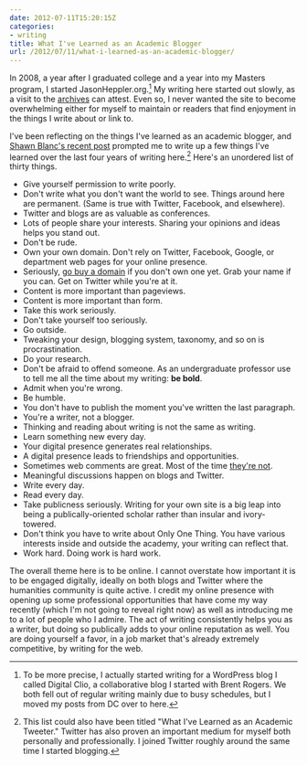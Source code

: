 ```yaml
---
date: 2012-07-11T15:20:15Z
categories:
- writing
title: What I've Learned as an Academic Blogger
url: /2012/07/11/what-i-learned-as-an-academic-blogger/
---
```


In 2008, a year after I graduated college and a year into my Masters program, I started JasonHeppler.org.[^fn-precise] My writing here started out slowly, as a visit to the [archives](http://jasonheppler.org/archives.html) can attest. Even so, I never wanted the site to become overwhelming either for myself to maintain or readers that find enjoyment in the things I write about or link to. 

I've been reflecting on the things I've learned as an academic blogger, and [Shawn Blanc's recent post](http://shawnblanc.net/2012/07/50-things/) prompted me to write up a few things I've learned over the last four years of writing here.[^fn1-blogging] Here's an unordered list of thirty things.

* Give yourself permission to write poorly.
* Don't write what you don't want the world to see. Things around here are permanent. (Same is true with Twitter, Facebook, and elsewhere).
* Twitter and blogs are as valuable as conferences.
* Lots of people share your interests. Sharing your opinions and ideas helps you stand out.
* Don't be rude.
* Own your own domain. Don't rely on Twitter, Facebook, Google, or department web pages for your online presence.
* Seriously, [go buy a domain](https://www.hover.com/) if you don't own one yet. Grab your name if you can. Get on Twitter while you're at it.
* Content is more important than pageviews.
* Content is more important than form.
* Take this work seriously.
* Don't take yourself too seriously.
* Go outside.
* Tweaking your design, blogging system, taxonomy, and so on is procrastination.
* Do your research.
* Don't be afraid to offend someone. As an undergraduate professor use to tell me all the time about my writing: **be bold**.
* Admit when you're wrong.
* Be humble.
* You don't have to publish the moment you've written the last paragraph.
* You're a writer, not a blogger.
* Thinking and reading about writing is not the same as writing.
* Learn something new every day.
* Your digital presence generates real relationships. 
* A digital presence leads to friendships and opportunities.
* Sometimes web comments are great. Most of the time [they're not](http://www.jasonheppler.org/2011/03/01/why-i-dont-use-a-commenting-system.html). 
* Meaningful discussions happen on blogs and Twitter.
* Write every day.
* Read every day.
* Take publicness seriously. Writing for your own site is a big leap into being a publically-oriented scholar rather than insular and ivory-towered. 
* Don't think you have to write about Only One Thing. You have various interests inside and outside the academy, your writing can reflect that.
* Work hard. Doing work is hard work.

The overall theme here is to be online. I cannot overstate how important it is to be engaged digitally, ideally on both blogs and Twitter where the humanities community is quite active. I credit my online presence with opening up some professional opportunities that have come my way recently (which I'm not going to reveal right now) as well as introducing me to a lot of people who I admire. The act of writing consistently helps you as a writer, but doing so publically adds to your online reputation as well. You are doing yourself a favor, in a job market that's already extremely competitive, by writing for the web.

[^fn-precise]: To be more precise, I actually started writing for a WordPress blog I called Digital Clio, a collaborative blog I started with Brent Rogers. We both fell out of regular writing mainly due to busy schedules, but I moved my posts from DC over to here.

[^fn1-blogging]: This list could also have been titled "What I've Learned as an Academic Tweeter." Twitter has also proven an important medium for myself both personally and professionally. I joined Twitter roughly around the same time I started blogging.
